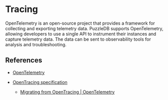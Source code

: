 # Tracing

OpenTelemetry is an open-source project that provides a framework for collecting and exporting telemetry data. PuzzleDB supports OpenTelemetry, allowing developers to use a single API to instrument their instances and capture telemetry data. The data can be sent to observability tools for analysis and troubleshooting.

## References

-   [OpenTelemetry](https://opentelemetry.io)

-   [OpenTracing specification](https://opentracing.io/specification/n)

    -   [Migrating from OpenTracing | OpenTelemetry](https://opentelemetry.io/docs/migration/opentracing/)
